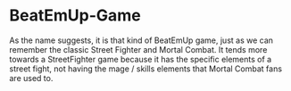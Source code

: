 # BeatEmUp-Game
As the name suggests, it is that kind of BeatEmUp game, just as we can remember the classic Street Fighter and Mortal Combat. It tends more towards a StreetFighter game because it has the specific elements of a street fight, not having the mage / skills elements that Mortal Combat fans are used to.
